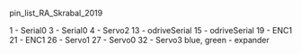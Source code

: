 pin_list_RA_Skrabal_2019

1 - Serial0 
3 - Serial0
4 - Servo2 
13 - odriveSerial
15 - odriveSerial
19 - ENC1
21 - ENC1
26 - Servo1
27 - Servo0
32 - Servo3
blue, green - expander 



